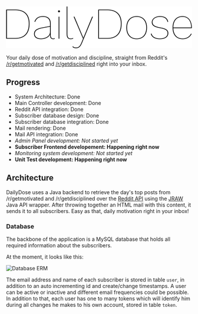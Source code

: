 ![DailyDose](https://github.com/TimoSta/daily-dose/raw/master/images/DailyDose.png)

Your daily dose of motivation and discipline, straight from Reddit's [/r/getmotivated][1] and [/r/getdisciplined][2]
right into your inbox.

[1]: https://www.reddit.com/r/getmotivated
[2]: https://www.reddit.com/r/getdisciplined

## Progress

* System Architecture: Done
* Main Controller development: Done
* Reddit API integration: Done
* Subscriber database design: Done
* Subscriber database integration: Done
* Mail rendering: Done
* Mail API integration: Done
* *Admin Panel development: Not started yet*
* **Subscriber Frontend developement: Happening right now**
* *Monitoring system development: Not started yet*
* **Unit Test development: Happening right now**

## Architecture

DailyDose uses a Java backend to retrieve the day's top posts from /r/getmotivated and /r/getdisciplined over the
[Reddit API][3] using the [JRAW][4] Java API wrapper. After throwing together an HTML mail with this content,
it sends it to all subscribers. Easy as that, daily motivation right in your inbox!

[3]: https://www.reddit.com/dev/api
[4]: https://github.com/thatJavaNerd/JRAW

### Database

The backbone of the application is a MySQL database that holds all required information about the subscribers.

At the moment, it looks like this:

![Database ERM](https://timostaudinger.com/wp-content/uploads/2015/05/ERM.png)

The email address and name of each subscriber is stored in table `user`, in addition to an auto incrementing id and create/change timestamps. A user can be active or inactive and different email frequencies could be possible. In addition to that, each user has one to many tokens which will identify him during all changes he makes to his own account, stored in table `token`.

